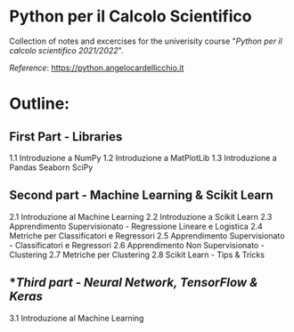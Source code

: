 # **Python per il Calcolo Scientifico**

Collection of notes and excercises for the univerisity course "*Python per il calcolo scientifico 2021/2022*".

*Reference*: 
https://python.angelocardellicchio.it

# Outline:

## **First Part - Libraries**

1.1 Introduzione a NumPy
1.2 Introduzione a MatPlotLib
1.3 Introduzione a Pandas Seaborn SciPy

## **Second part - Machine Learning & Scikit Learn**

2.1 Introduzione al Machine Learning
2.2 Introduzione a Scikit Learn
2.3 Apprendimento Supervisionato - Regressione Lineare e Logistica
2.4 Metriche per Classificatori e Regressori
2.5 Apprendimento Supervisionato - Classificatori e Regressori
2.6 Apprendimento Non Supervisionato - Clustering
2.7 Metriche per Clustering
2.8 Scikit Learn - Tips & Tricks

## **Third part - Neural Network, TensorFlow & Keras*

3.1 Introduzione al Machine Learning
